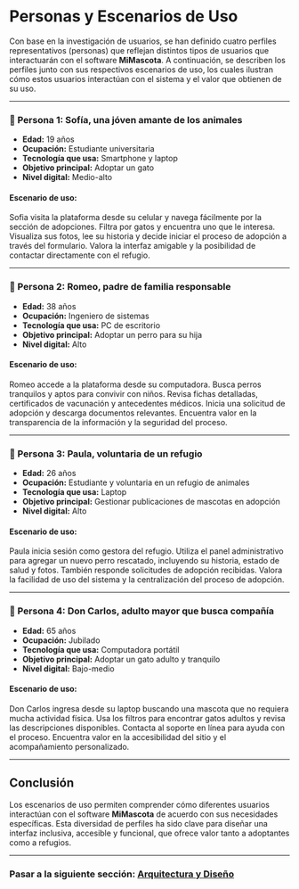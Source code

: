 # Personas y Escenarios de Uso

Con base en la investigación de usuarios, se han definido cuatro perfiles representativos (personas) que reflejan distintos tipos de usuarios que interactuarán con el software **MiMascota**. A continuación, se describen los perfiles junto con sus respectivos escenarios de uso, los cuales ilustran cómo estos usuarios interactúan con el sistema y el valor que obtienen de su uso.

---

### 👩 Persona 1: Sofía, una jóven amante de los animales

- **Edad:** 19 años  
- **Ocupación:** Estudiante universitaria  
- **Tecnología que usa:** Smartphone y laptop  
- **Objetivo principal:** Adoptar un gato  
- **Nivel digital:** Medio-alto  

#### Escenario de uso:
Sofia visita la plataforma desde su celular y navega fácilmente por la sección de adopciones. Filtra por gatos y encuentra uno que le interesa. Visualiza sus fotos, lee su historia y decide iniciar el proceso de adopción a través del formulario. Valora la interfaz amigable y la posibilidad de contactar directamente con el refugio.

---

### 👨 Persona 2: Romeo, padre de familia responsable

- **Edad:** 38 años  
- **Ocupación:** Ingeniero de sistemas  
- **Tecnología que usa:** PC de escritorio  
- **Objetivo principal:** Adoptar un perro para su hija  
- **Nivel digital:** Alto  

#### Escenario de uso:
Romeo accede a la plataforma desde su computadora. Busca perros tranquilos y aptos para convivir con niños. Revisa fichas detalladas, certificados de vacunación y antecedentes médicos. Inicia una solicitud de adopción y descarga documentos relevantes. Encuentra valor en la transparencia de la información y la seguridad del proceso.

---

### 👩 Persona 3: Paula, voluntaria de un refugio

- **Edad:** 26 años  
- **Ocupación:** Estudiante y voluntaria en un refugio de animales  
- **Tecnología que usa:** Laptop  
- **Objetivo principal:** Gestionar publicaciones de mascotas en adopción  
- **Nivel digital:** Alto  

#### Escenario de uso:
Paula inicia sesión como gestora del refugio. Utiliza el panel administrativo para agregar un nuevo perro rescatado, incluyendo su historia, estado de salud y fotos. También responde solicitudes de adopción recibidas. Valora la facilidad de uso del sistema y la centralización del proceso de adopción.

---

### 👴 Persona 4: Don Carlos, adulto mayor que busca compañía

- **Edad:** 65 años  
- **Ocupación:** Jubilado  
- **Tecnología que usa:** Computadora portátil  
- **Objetivo principal:** Adoptar un gato adulto y tranquilo  
- **Nivel digital:** Bajo-medio  

#### Escenario de uso:
Don Carlos ingresa desde su laptop buscando una mascota que no requiera mucha actividad física. Usa los filtros para encontrar gatos adultos y revisa las descripciones disponibles. Contacta al soporte en línea para ayuda con el proceso. Encuentra valor en la accesibilidad del sitio y el acompañamiento personalizado.

---

## Conclusión

Los escenarios de uso permiten comprender cómo diferentes usuarios interactúan con el software **MiMascota** de acuerdo con sus necesidades específicas. Esta diversidad de perfiles ha sido clave para diseñar una interfaz inclusiva, accesible y funcional, que ofrece valor tanto a adoptantes como a refugios.

---

### Pasar a la siguiente sección: [Arquitectura y Diseño](05-arquitectura-y-diseño.md)
